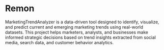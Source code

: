 # Remon
MarketingTrendAnalyzer is a data-driven tool designed to identify, visualize, and predict current and emerging marketing trends using real-world datasets. This project helps marketers, analysts, and businesses make informed strategic decisions based on trend insights extracted from social media, search data, and customer behavior analytics.
